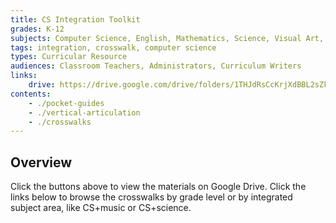 ```yaml
---
title: CS Integration Toolkit
grades: K-12
subjects: Computer Science, English, Mathematics, Science, Visual Art, Music, Physical Education, Health, Social Studies
tags: integration, crosswalk, computer science
types: Curricular Resource
audiences: Classroom Teachers, Administrators, Curriculum Writers
links:
    drive: https://drive.google.com/drive/folders/1THJdRsCcKrjXdBBL2sZkx5GG1FuNfnD7
contents:
    - ./pocket-guides
    - ./vertical-articulation
    - ./crosswalks
---
```


## Overview

Click the buttons above to view the materials on Google Drive. Click the links below to browse the crosswalks by grade level or by integrated subject area, like CS+music or CS+science. 